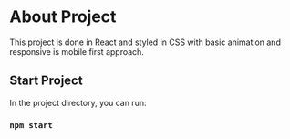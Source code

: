 # About Project

This project is done in React and styled in CSS with basic animation and responsive is mobile first approach.

## Start Project

In the project directory, you can run:

### `npm start`
